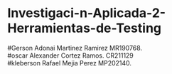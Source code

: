 # Investigaci-n-Aplicada-2-Herramientas-de-Testing
#Gerson Adonai Martinez Ramirez MR190768.      
#oscar Alexander Cortez Ramos.  CR211129     
#kleberson Rafael Mejia Perez MP202140.
